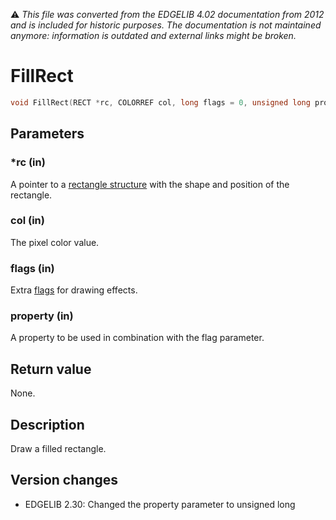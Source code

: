 :warning: _This file was converted from the EDGELIB 4.02 documentation from 2012 and is included for historic purposes. The documentation is not maintained anymore: information is outdated and external links might be broken._

# FillRect


```c++
void FillRect(RECT *rc, COLORREF col, long flags = 0, unsigned long property = 0)
```

## Parameters
### *rc (in)
A pointer to a [rectangle structure](ref_globalstructures.md) with the shape and position of the rectangle.

### col (in)
The pixel color value.

### flags (in)
Extra [flags](classedisplay_definitions.md) for drawing effects.

### property (in)
A property to be used in combination with the flag parameter.

## Return value
None.

## Description
Draw a filled rectangle.

## Version changes
- EDGELIB 2.30: Changed the property parameter to unsigned long

